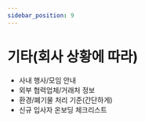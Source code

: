 ```yaml
---
sidebar_position: 9
---
```


# 기타(회사 상황에 따라)

- 사내 행사/모임 안내
- 외부 협력업체/거래처 정보
- 환경/폐기물 처리 기준(간단하게)
- 신규 입사자 온보딩 체크리스트 